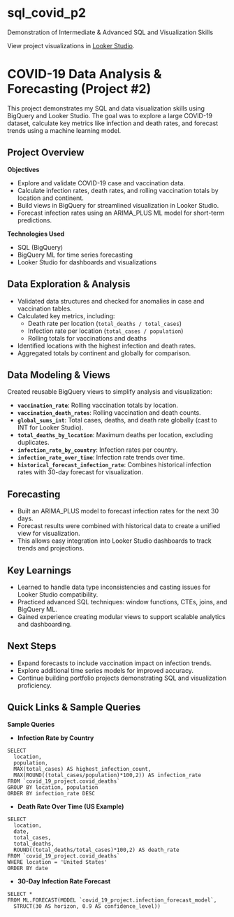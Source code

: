 # sql_covid_p2
Demonstration of Intermediate &amp; Advanced SQL and Visualization Skills

View project visualizations in [Looker Studio](https://lookerstudio.google.com/reporting/79c09048-6a92-4eed-89ff-073b44d958ac).

# COVID-19 Data Analysis & Forecasting (Project #2)

This project demonstrates my SQL and data visualization skills using BigQuery and Looker Studio. The goal was to explore a large COVID-19 dataset, calculate key metrics like infection and death rates, and forecast trends using a machine learning model.

## Project Overview

**Objectives**  
- Explore and validate COVID-19 case and vaccination data.  
- Calculate infection rates, death rates, and rolling vaccination totals by location and continent.  
- Build views in BigQuery for streamlined visualization in Looker Studio.  
- Forecast infection rates using an ARIMA_PLUS ML model for short-term predictions.  

**Technologies Used**  
- SQL (BigQuery)  
- BigQuery ML for time series forecasting  
- Looker Studio for dashboards and visualizations  

## Data Exploration & Analysis

- Validated data structures and checked for anomalies in case and vaccination tables.  
- Calculated key metrics, including:  
  - Death rate per location (`total_deaths / total_cases`)  
  - Infection rate per location (`total_cases / population`)  
  - Rolling totals for vaccinations and deaths  
- Identified locations with the highest infection and death rates.  
- Aggregated totals by continent and globally for comparison.  

## Data Modeling & Views

Created reusable BigQuery views to simplify analysis and visualization:  
- **`vaccination_rate`**: Rolling vaccination totals by location.  
- **`vaccination_death_rates`**: Rolling vaccination and death counts.  
- **`global_sums_int`**: Total cases, deaths, and death rate globally (cast to INT for Looker Studio).  
- **`total_deaths_by_location`**: Maximum deaths per location, excluding duplicates.  
- **`infection_rate_by_country`**: Infection rates per country.  
- **`infection_rate_over_time`**: Infection rate trends over time.  
- **`historical_forecast_infection_rate`**: Combines historical infection rates with 30-day forecast for visualization.  

## Forecasting

- Built an ARIMA_PLUS model to forecast infection rates for the next 30 days.  
- Forecast results were combined with historical data to create a unified view for visualization.  
- This allows easy integration into Looker Studio dashboards to track trends and projections.  

## Key Learnings

- Learned to handle data type inconsistencies and casting issues for Looker Studio compatibility.  
- Practiced advanced SQL techniques: window functions, CTEs, joins, and BigQuery ML.  
- Gained experience creating modular views to support scalable analytics and dashboarding.  

## Next Steps

- Expand forecasts to include vaccination impact on infection trends.  
- Explore additional time series models for improved accuracy.  
- Continue building portfolio projects demonstrating SQL and visualization proficiency.

## Quick Links & Sample Queries

**Sample Queries**  
- **Infection Rate by Country**  
```
SELECT
  location,
  population,
  MAX(total_cases) AS highest_infection_count,
  MAX(ROUND((total_cases/population)*100,2)) AS infection_rate
FROM `covid_19_project.covid_deaths`
GROUP BY location, population
ORDER BY infection_rate DESC
```

- **Death Rate Over Time (US Example)**
```
SELECT
  location,
  date,
  total_cases,
  total_deaths,
  ROUND((total_deaths/total_cases)*100,2) AS death_rate
FROM `covid_19_project.covid_deaths`
WHERE location = 'United States'
ORDER BY date
```

- **30-Day Infection Rate Forecast**
```
SELECT *
FROM ML.FORECAST(MODEL `covid_19_project.infection_forecast_model`,
  STRUCT(30 AS horizon, 0.9 AS confidence_level))
```

